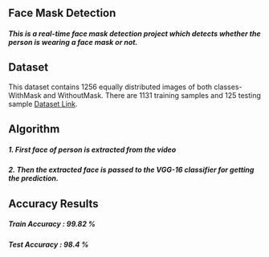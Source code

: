 ## Face Mask Detection
##### This is a real-time face mask detection project which detects whether the person is wearing a face mask or not.

## Dataset 
This dataset contains 1256 equally distributed images of both classes- WithMask and WithoutMask. There are 1131 training samples and 125 testing sample
<a href="https://drive.google.com/file/d/1GGVSEJ2YSOP-OPSDO9hQJgB8hE3t0r9q/view?usp=sharing">Dataset Link</a>.

## Algorithm 
##### 1. First face of person is extracted from the video
##### 2. Then the extracted face is passed to the VGG-16 classifier for getting the prediction.

## Accuracy Results
##### Train Accuracy : 99.82 %
##### Test Accuracy : 98.4 %